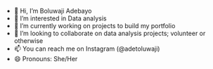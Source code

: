 - 👋 Hi, I’m Boluwaji Adebayo 
- 👀 I’m interested in Data analysis
- 🌱 I’m currently working on projects to build my portfolio 
- 💞️ I’m looking to collaborate on data analysis projects; volunteer or otherwise 
- 📫 You can reach me on Instagram (@adetoluwaji)
- 😄 Pronouns: She/Her

<!---
Mooncake009/Mooncake009 is a ✨ special ✨ repository because its `README.md` (this file) appears on your GitHub profile.
You can click the Preview link to take a look at your changes.
--->
